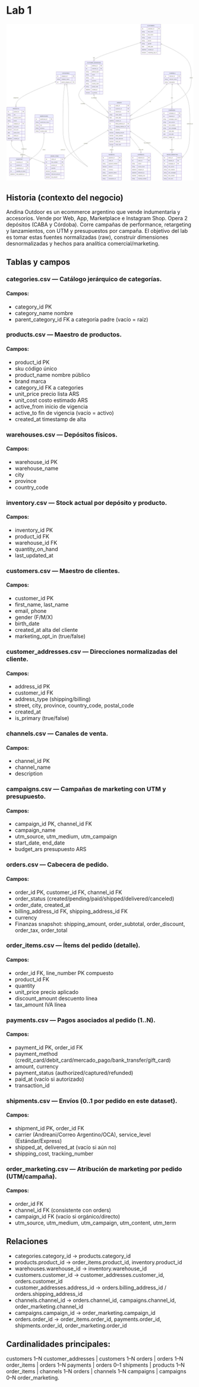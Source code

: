 # Lab 1

![Diagrama Entidad Relación](./DER.jpeg)

## Historia (contexto del negocio)

Andina Outdoor es un ecommerce argentino que vende indumentaria y accesorios. Vende por Web, App, Marketplace e Instagram Shop. Opera 2 depósitos (CABA y Córdoba). Corre campañas de performance, retargeting y lanzamientos, con UTM y presupuestos por campaña. El objetivo del lab es tomar estas fuentes normalizadas (raw), construir dimensiones desnormalizadas y hechos para analítica comercial/marketing.

## Tablas y campos

### categories.csv — Catálogo jerárquico de categorías.

#### Campos:

* category_id PK
* category_name nombre
* parent_category_id FK a categoría padre (vacío = raíz)

### products.csv — Maestro de productos.

#### Campos:

* product_id PK
* sku código único
* product_name nombre público
* brand marca
* category_id FK a categories
* unit_price precio lista ARS
* unit_cost costo estimado ARS
* active_from inicio de vigencia
* active_to fin de vigencia (vacío = activo)
* created_at timestamp de alta

### warehouses.csv — Depósitos físicos.

#### Campos:

* warehouse_id PK
* warehouse_name
* city
* province
* country_code

### inventory.csv — Stock actual por depósito y producto.

#### Campos:

* inventory_id PK
* product_id FK
* warehouse_id FK
* quantity_on_hand
* last_updated_at

### customers.csv — Maestro de clientes.

#### Campos:

* customer_id PK
* first_name, last_name
* email, phone
* gender (F/M/X)
* birth_date
* created_at alta del cliente
* marketing_opt_in (true/false)

### customer_addresses.csv — Direcciones normalizadas del cliente.

#### Campos:

* address_id PK
* customer_id FK
* address_type (shipping/billing)
* street, city, province, country_code, postal_code
* created_at
* is_primary (true/false)

### channels.csv — Canales de venta.

#### Campos:

* channel_id PK
* channel_name
* description

### campaigns.csv — Campañas de marketing con UTM y presupuesto.

#### Campos:

* campaign_id PK, channel_id FK
* campaign_name
* utm_source, utm_medium, utm_campaign
* start_date, end_date
* budget_ars presupuesto ARS

### orders.csv — Cabecera de pedido.

#### Campos:

* order_id PK, customer_id FK, channel_id FK
* order_status (created/pending/paid/shipped/delivered/canceled)
* order_date, created_at
* billing_address_id FK, shipping_address_id FK
* currency
* Finanzas snapshot: shipping_amount, order_subtotal, order_discount, order_tax, order_total

### order_items.csv — Ítems del pedido (detalle).

#### Campos:

* order_id FK, line_number PK compuesto
* product_id FK
* quantity
* unit_price precio aplicado
* discount_amount descuento línea
* tax_amount IVA línea

### payments.csv — Pagos asociados al pedido (1..N).

#### Campos:

* payment_id PK, order_id FK
* payment_method (credit_card/debit_card/mercado_pago/bank_transfer/gift_card)
* amount, currency
* payment_status (authorized/captured/refunded)
* paid_at (vacío si autorizado)
* transaction_id

### shipments.csv — Envíos (0..1 por pedido en este dataset).

#### Campos:

* shipment_id PK, order_id FK
* carrier (Andreani/Correo Argentino/OCA), service_level (Estándar/Express)
* shipped_at, delivered_at (vacío si aún no)
* shipping_cost, tracking_number

### order_marketing.csv — Atribución de marketing por pedido (UTM/campaña).

#### Campos:

* order_id FK
* channel_id FK (consistente con orders)
* campaign_id FK (vacío si orgánico/directo)
* utm_source, utm_medium, utm_campaign, utm_content, utm_term

## Relaciones

* categories.category_id → products.category_id
* products.product_id → order_items.product_id, inventory.product_id
* warehouses.warehouse_id → inventory.warehouse_id
* customers.customer_id → customer_addresses.customer_id, orders.customer_id
* customer_addresses.address_id → orders.billing_address_id / orders.shipping_address_id
* channels.channel_id → orders.channel_id, campaigns.channel_id, order_marketing.channel_id
* campaigns.campaign_id → order_marketing.campaign_id
* orders.order_id → order_items.order_id, payments.order_id, shipments.order_id, order_marketing.order_id

## Cardinalidades principales:

customers 1–N customer_addresses | customers 1–N orders | orders 1–N order_items | orders 1–N payments | orders 0–1 shipments | products 1–N order_items | channels 1–N orders | channels 1–N campaigns | campaigns 0–N order_marketing.
